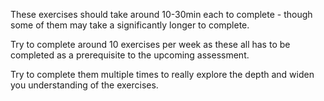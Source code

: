 These exercises should take around 10-30min each to complete - though some of them may take a significantly longer
to complete.

Try to complete around 10 exercises per week as these all has to be completed as a prerequisite to the upcoming assessment.

Try to complete them multiple times to really explore the depth and widen you understanding of the exercises.

